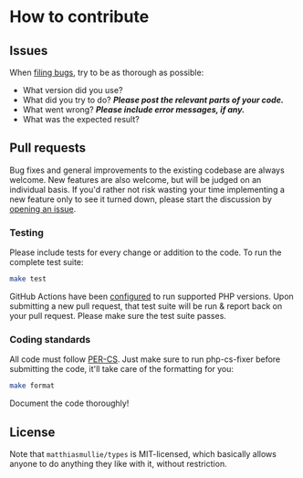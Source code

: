 # How to contribute


## Issues

When [filing bugs](https://github.com/matthiasmullie/types/issues/new),
try to be as thorough as possible:
* What version did you use?
* What did you try to do? ***Please post the relevant parts of your code.***
* What went wrong? ***Please include error messages, if any.***
* What was the expected result?


## Pull requests

Bug fixes and general improvements to the existing codebase are always welcome.
New features are also welcome, but will be judged on an individual basis. If
you'd rather not risk wasting your time implementing a new feature only to see
it turned down, please start the discussion by
[opening an issue](https://github.com/matthiasmullie/types/issues/new).


### Testing

Please include tests for every change or addition to the code.
To run the complete test suite:

```sh
make test
```

GitHub Actions have been [configured](.github/workflows/test.yml) to run supported
PHP versions. Upon submitting a new pull request, that test suite will be run &
report back on your pull request. Please make sure the test suite passes.


### Coding standards

All code must follow [PER-CS](https://www.php-fig.org/per/coding-style/). Just make sure
to run php-cs-fixer before submitting the code, it'll take care of the
formatting for you:

```sh
make format
```

Document the code thoroughly!


## License

Note that `matthiasmullie/types` is MIT-licensed, which basically allows anyone to do
anything they like with it, without restriction.
